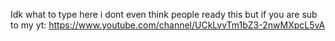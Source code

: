 Idk what to type here i dont even think people ready this but if you are sub to my yt: https://www.youtube.com/channel/UCkLvvTm1bZ3-2nwMXpcL5vA
